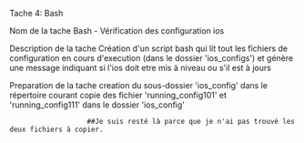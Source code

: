  Tache 4: Bash

  Nom de la tache
Bash - Vérification des configuration ios 

  Description de la tache
Création d'un script bash qui lit tout les fichiers de configuration en cours d'execution (dans le dossier 'ios_configs') et génère une message indiquant si l'ios doit etre mis à niveau ou s'il est à jours
  
  Preparation de la tache
creation du sous-dossier 'ios_config' dans le répertoire courant
copie des fichier 'running_config101' et 'running_config111' dans le dossier 'ios_config'

                       ##Je suis resté là parce que je n'ai pas trouvé les deux fichiers à copier.
